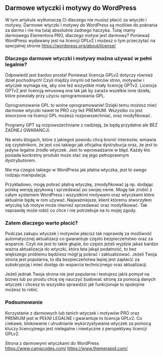 ## Darmowe wtyczki i motywy do WordPress

W tym artykule wytłumaczę Ci dlaczego nie musisz płacić za wtyczki i motywy. Darmowe wtyczki i motywy do WordPress są możliwe do pobrania za darmo i nie ma tutaj absolutnie żadnego haczyka. Tutaj mamy darmowego Elementora PRO, dlaczego motyw jest darmowy? Ponieważ WordPress wydawany jest na licencji GPLv2 i możesz o tym przeczytać na specjalnej stronie https://wordpress.org/about/license/

### Dlaczego darmowe wtyczki i motywy można używać w pełni legalnie?

Odpowiedź jest bardzo prosta! Ponieważ licencja GPLv2 dotyczy również dzieł pochodnych! Czyli między innymi od twórców stron, motywów i wtyczek wymaga się, aby one też wszystkie miały licencję GPTv2. Licencja GPTv2 jest licencją wirusową ona tak jak by zaraża wszelkie inne dzieła, które powstały przy użyciu oprogramowania GPL.

Oprogramowanie GPL to wolne oprogramowanie! Dzięki temu możesz mieć darmowe wtyczki nawet te PRO czy też PREMIUM. Wszystko co jest stworzone na licencji GPL możesz rozpowszechniać, oraz modyfikować.

Programy GPT są rozpowszechniane z nadzieją, że będą przydatne ale BEZ ŻADNEJ GWARANCJI.

Na wielu blogach, które z jakiegoś powodu chcą bronić interesów, wmawia się czytelnikom, że jest coś takiego jak oficjalna dystrybucja oraz, że jest to jedyne legalne źródło wtyczek. Jest to wprowadzanie w błąd. Każdy kto posiada konkretny produkt może stać się jego pełnoprawnym dystrybutorem.

Nie ma czegoś takiego w WordPress jak płatna wtyczka, jest to swego rodzaju manipulacja.

Przykładowo, mogę pobrać płatną wtyczkę, zmodyfikować ją np. dodając polską wersję językową i sprzedawać po swojej cenie. Mogę tak zrobić z całym systemem WordPress i wszystkimi motywami oraz wtyczkami które aktualnie będę w nim używać. Najważniejsze, klient któremu stworzyłem wtyczkę lub motyw może również sprzedawać oraz modyfikować. Tak naprawdę może robić co chce i nie potrzebuje na to mojej zgody.

### Zatem dlaczego warto płacić?

Podczas zakupu wtyczek i motywów płacisz tak naprawdę za możliwość automatycznej aktualizacji co gwarantuje często bezpieczeństwo oraz za wsparcie. Czyli nie jest to takie głupie, bo często jeżeli wyjdzie jakaś bardzo ważna aktualizacja do wtyczki, która łata jakąś podatność, to bez większego problemu będziesz mógł ją pobrać i zaktualizować. Jeżeli Twoja strona jest popularna, to dla bezpieczeństwa lepiej jest zapłacić za subskrypcję i mieć dostęp do wsparcia technicznego oraz aktualizacji.

Jeżeli jednak Twoja strona nie jest popularna i testujesz jakiś pomysł na biznes lub po prostu chcę się nauczyć budować stronę za pomocą danych wtyczek i chcesz to wszystko sprawdzić jak funkcjonuje to spokojnie możesz to robić.

### Podsumowanie

Korzystanie z darmowych lub tanich wtyczek i motywów PRO oraz PREMIUM jest w PEŁNI LEGALNE i gwarantuje to licencja GPLv2. Co ciekawe, blokowanie i utrudnianie wykorzystywania wtyczek za pomocą kluczy licencyjnego jest nielegalne i nieetyczne z perspektywy licencji GPLv2.




Strona z darmowymi wtyczkami do WordPress
https://www.campcodes.com/
https://www.themerapid.com/